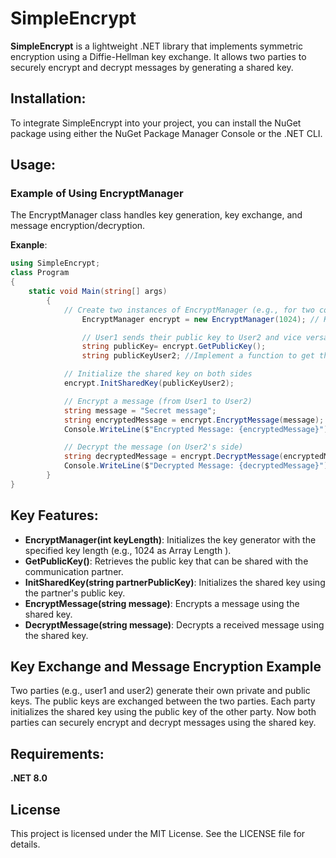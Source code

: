 # SimpleEncrypt
**SimpleEncrypt** is a lightweight .NET library that implements symmetric encryption using a Diffie-Hellman key exchange. It allows two parties to securely encrypt and decrypt messages by generating a shared key.

## Installation:
To integrate SimpleEncrypt into your project, you can install the NuGet package using either the NuGet Package Manager Console or the .NET CLI.

## Usage:
### Example of Using EncryptManager
The EncryptManager class handles key generation, key exchange, and message encryption/decryption.

**Exanple**:

```csharp
using SimpleEncrypt;
class Program
{
	static void Main(string[] args)
        {
        	// Create two instances of EncryptManager (e.g., for two communication partners)
                EncryptManager encrypt = new EncryptManager(1024); // Key length

                // User1 sends their public key to User2 and vice versa
                string publicKey= encrypt.GetPublicKey();
                string publicKeyUser2; //Implement a function to get the public key of user 2 e.g with TcpClient 

        	// Initialize the shared key on both sides
        	encrypt.InitSharedKey(publicKeyUser2);

        	// Encrypt a message (from User1 to User2)
        	string message = "Secret message";
        	string encryptedMessage = encrypt.EncryptMessage(message);
        	Console.WriteLine($"Encrypted Message: {encryptedMessage}");

        	// Decrypt the message (on User2's side)
        	string decryptedMessage = encrypt.DecryptMessage(encryptedMessage);
        	Console.WriteLine($"Decrypted Message: {decryptedMessage}");
    	}
}
```

## Key Features:
- **EncryptManager(int keyLength)**: Initializes the key generator with the specified key length (e.g., 1024 as Array Length ).
- **GetPublicKey()**: Retrieves the public key that can be shared with the communication partner.
- **InitSharedKey(string partnerPublicKey)**: Initializes the shared key using the partner's public key.
- **EncryptMessage(string message)**: Encrypts a message using the shared key.
- **DecryptMessage(string message)**: Decrypts a received message using the shared key.

## Key Exchange and Message Encryption Example
Two parties (e.g., user1 and user2) generate their own private and public keys.
The public keys are exchanged between the two parties.
Each party initializes the shared key using the public key of the other party.
Now both parties can securely encrypt and decrypt messages using the shared key.

## Requirements:
**.NET 8.0**

## License
This project is licensed under the MIT License. See the LICENSE file for details.

